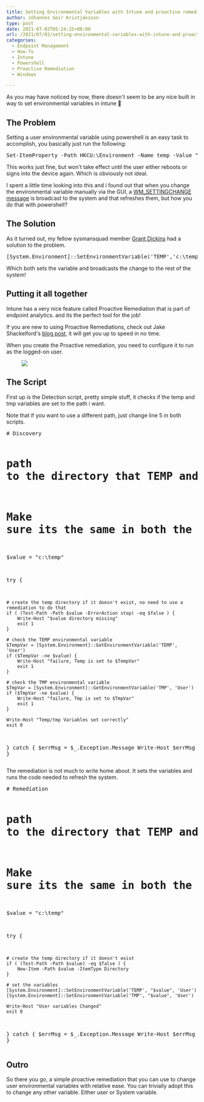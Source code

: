 ```yaml
---
title: Setting Environmental Variables with Intune and proactive remediations
author: Jóhannes Geir Kristjánsson
type: post
date: 2021-07-02T05:24:25+00:00
url: /2021/07/02/setting-environmental-variables-with-intune-and-proactive-remediations/
categories:
  - Endpoint Management
  - How-To
  - Intune
  - Powershell
  - Proactive Remediation
  - Windows

---
```

 

As you may have noticed by now, there doesn't seem to be any nice built in way to set environmental variables in intune 🙁

## The Problem

Setting a user environmental variable using powershell is an easy task to accomplish, you basically just run the following:

<div class="wp-block-codemirror-blocks-code-block code-block">
  <pre class="CodeMirror" data-setting="{&quot;mode&quot;:&quot;powershell&quot;,&quot;mime&quot;:&quot;application/x-powershell&quot;,&quot;theme&quot;:&quot;default&quot;,&quot;lineNumbers&quot;:true,&quot;styleActiveLine&quot;:true,&quot;lineWrapping&quot;:true,&quot;readOnly&quot;:false,&quot;fileName&quot;:&quot;example.ps1&quot;,&quot;language&quot;:&quot;PowerShell&quot;,&quot;modeName&quot;:&quot;powershell&quot;}">Set-ItemProperty -Path HKCU:\Environment -Name temp -Value "c:\temp\"</pre>
</div>

This works just fine, but won't take effect until the user either reboots or signs into the device again. Which is obviously not ideal.

I spent a little time looking into this and i found out that when you change the environmental variable manually via the GUI, a [WM_SETTINGCHANGE message](https://docs.microsoft.com/en-us/windows/win32/winmsg/wm-settingchange) is broadcast to the system and that refreshes them, but how you do that with powershell?

## The Solution

As it turned out, my fellow sysmansquad member [Grant Dickins](https://sysmansquad.com/author/gduk/) had a solution to the problem.

<div class="wp-block-codemirror-blocks-code-block code-block">
  <pre class="CodeMirror" data-setting="{&quot;mode&quot;:&quot;powershell&quot;,&quot;mime&quot;:&quot;application/x-powershell&quot;,&quot;theme&quot;:&quot;default&quot;,&quot;lineNumbers&quot;:true,&quot;styleActiveLine&quot;:true,&quot;lineWrapping&quot;:true,&quot;readOnly&quot;:false,&quot;fileName&quot;:&quot;Example 2.ps1&quot;,&quot;language&quot;:&quot;PowerShell&quot;,&quot;modeName&quot;:&quot;powershell&quot;}">[System.Environment]::SetEnvironmentVariable('TEMP','c:\temp\','User')</pre>
</div>

Which both sets the variable and broadcasts the change to the rest of the system!

## Putting it all together

Intune has a very nice feature called Proactive Remediation that is part of endpoint analytics. and its the perfect tool for the job!

If you are new to using Proactive Remediations, check out Jake Shackelford's [blog post,](https://sysmansquad.com/2020/07/07/intune-autopilot-proactive-remediation/) it will get you up to speed in no time.

When you create the Proactive remediation, you need to configure it to run as the logged-on user.<figure class="wp-block-image size-large">

![](https://sysmansquad.com/wp-content/uploads/2021/04/vmconnect_68MRJGl48P.png) </figure> 

## The Script

First up is the Detection script, pretty simple stuff, it checks if the temp and tmp variables are set to the path i want.

Note that if you want to use a different path, just change line 5 in both scripts.

<div class="wp-block-codemirror-blocks-code-block code-block">
  <pre class="CodeMirror" data-setting="{&quot;mode&quot;:&quot;powershell&quot;,&quot;mime&quot;:&quot;application/x-powershell&quot;,&quot;theme&quot;:&quot;default&quot;,&quot;lineNumbers&quot;:true,&quot;styleActiveLine&quot;:true,&quot;lineWrapping&quot;:true,&quot;readOnly&quot;:false,&quot;fileName&quot;:&quot;Detection.ps1&quot;,&quot;language&quot;:&quot;PowerShell&quot;,&quot;modeName&quot;:&quot;powershell&quot;}"># Discovery

# path to the directory that TEMP and TMP should point towards
# Make sure its the same in both the remediation and discovery scripts
$value = "c:\temp\"

try {

    # create the temp directory if it doesn't exist, no need to use a remediation to do that
    if ( (Test-Path -Path $value -ErrorAction stop) -eq $false ) {
        Write-Host "$value directory missing"
        exit 1
    }

    # check the TEMP environmental variable
    $TempVar = [System.Environment]::GetEnvironmentVariable('TEMP', 'User')
    if ($TempVar -ne $value) {
        Write-Host "failure, Temp is set to $TempVar"
        exit 1
    }

    # check the TMP environmental variable
    $TmpVar = [System.Environment]::GetEnvironmentVariable('TMP', 'User')
    if ($TmpVar -ne $value) {
        Write-Host "failure, Tmp is set to $TmpVar"
        exit 1
    }

    Write-Host "Temp/tmp Variables set correctly"
    exit 0

}
catch {
    $errMsg = $_.Exception.Message
    Write-Host $errMsg
    exit 1 
}</pre>
</div>

The remediation is not much to write home about. It sets the variables and runs the code needed to refresh the system.

<div class="wp-block-codemirror-blocks-code-block code-block">
  <pre class="CodeMirror" data-setting="{&quot;mode&quot;:&quot;powershell&quot;,&quot;mime&quot;:&quot;application/x-powershell&quot;,&quot;theme&quot;:&quot;default&quot;,&quot;lineNumbers&quot;:true,&quot;styleActiveLine&quot;:true,&quot;lineWrapping&quot;:true,&quot;readOnly&quot;:false,&quot;fileName&quot;:&quot;Remediation.ps1&quot;,&quot;language&quot;:&quot;PowerShell&quot;,&quot;modeName&quot;:&quot;powershell&quot;}"># Remediation

# path to the directory that TEMP and TMP should point towards
# Make sure its the same in both the remediation and discovery scripts
$value = "c:\temp\"

try {

    # create the temp directory if it doesn't exist
    if ( (Test-Path -Path $value) -eq $false ) {
        New-Item -Path $value -ItemType Directory
    }

    # set the variables
    [System.Environment]::SetEnvironmentVariable('TEMP', "$value", 'User')
    [System.Environment]::SetEnvironmentVariable('TMP', "$value", 'User')

    Write-Host "User variables Changed"
    exit 0
}
catch {
    $errMsg = $_.Exception.Message
    Write-Host $errMsg
    exit 1 
}</pre>
</div>

## Outro

So there you go, a simple proactive remediation that you can use to change user environmental variables with relative ease. You can trivially adopt this to change any other variable. Either user or System variable.
